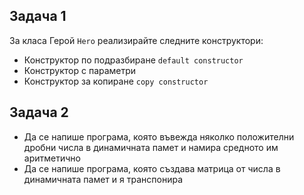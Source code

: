 ## Задача 1
За класа Герой `Hero` реализирайте следните конструктори:
- Конструктор по подразбиране `default constructor `
- Конструктор с параметри
- Конструктор за копиране `copy constructor`

## Задача 2
- Да се напише програма, която въвежда няколко положителни дробни числа в динамичната памет и намира средното им аритметично
- Да се напише програма, която създава матрица от числа в динамичната памет и я транспонира

